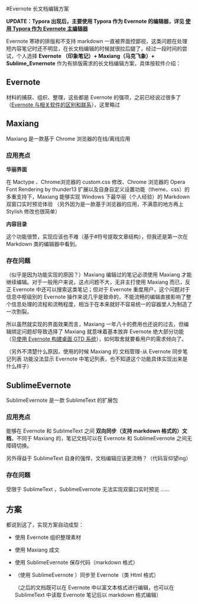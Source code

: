 #Evernote 长文档编辑方案

**UPDATE：Typora 出现后，主要使用 Typora 作为 Evernote 的编辑器，详见 [使用 Typora 作为 Evernote 主编辑器](http://cloudlet.info/t/384)**

Evernote 寒碜的排版和不支持 markdown 一直被界面控鄙视，这类问题在处理短内容笔记时还不明显，在长文档编辑的时候就很拉后腿了，经过一段时间的尝试，个人选择 **Evernote （印象笔记）+ Maxiang（马克飞象）+ Sublime_Evnernote** 作为有排版需求的长文档编辑方案，具体按软件介绍：

## Evernote

材料的捕获、组织、整理，这些都是 Evernote 的强项，之前已经说过很多了（[Evernote 与相关软件的区别和联系](http://cloudlet.info/t/277)），这里略过
## Maxiang

Maxiang 是一款基于 Chrome 浏览器的在线/离线应用
### 应用亮点

**华丽界面** 

在 Mactype 、Chrome浏览器的 custom.css 修改、Chrome 浏览器的 Opera Font Rendering by thunder13 扩展以及自身自定义设置功能（theme、css）的多重支持下，Maxiang 能够实现 Windows 下最华丽（个人经验）的 Markdown 双窗口实时预览体验 （另外因为是一款基于浏览器的应用，不满意的地方再上 Stylish 修改也很简单）

**内容目录** 

这个功能很赞，实现应该也不难（基于#符号提取文章结构），但我还是第一次在 Markdown 类的编辑器中看到。
### 存在问题

（似乎是因为功能实现的原因？）Maxiang 编辑过的笔记必须使用 Maxiang 才能继续编辑。对于一般用户来说，这点问题不大，无非主打使用 Maxiang 而已，反正 Evernote 中还可以搜索这类笔记；但对于 Evernote 重度用户，这个问题对于信息中枢级别的 Evernote 操作来说几乎是致命的，不能流畅的编辑直接影响了整个信息处理的流程和流畅程度，相当于在本来就好不容易统一的容器里人为制造了一次割裂。

所以虽然就实现的界面效果而言，Maxiang 一年八十的费用也还说的过去，但编辑绑定问题却导致选择了 Maxiang 就意味着基本放弃 Evernote 绝大部分功能（见[使用 Evernote 构建桌面 GTD 系统](http://cloudlet.info/t/284)），如何取舍就要看用户的需求倾向了。

（另外不清楚什么原因，使用的时候 Maxiang 的 文档管理-从 Evernote 同步笔记列表 功能没法显示 Evernote 中笔记列表，也不知道这个功能具体实现出来是什么样子）
## SublimeEvernote

SublimeEvernote 是一款 SublimeText 的扩展包
### 应用亮点

能够在 Evernote 和 SublimeText 之间 **双向同步（支持 markdown 格式的）文档**，不同于 Maxiang 的，笔记文档可以在 Evernote 和 SublimeEvernote 之间无障碍切换。

另外得益于 SublimeText 自身的强悍，文档编辑应该更流畅？（代码盲仰望ing）
### 存在问题

受限于 SublimeText ，SublimeEvernote 无法实现双窗口实时预览 ……
## 方案

都说到这了，实现方案自动成型：
- 使用 Evernote 组织整理素材
- 使用 Maxiang 成文
- 使用 SublimeEvernote 保存代码（markdown 格式）
- （使用 SublimeEvernote ）同步至 Evernote（类 Html 格式）
  
  （之后的文档既可以在 Evernote 中以富文本格式进行编辑，也可以在 SublimeText 中读取 Evernote 笔记后以 markdown 格式编辑）